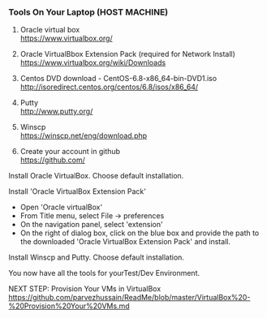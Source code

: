 ### Tools On Your Laptop (HOST MACHINE)

1. Oracle virtual box <br>
https://www.virtualbox.org/ <br>

2. Oracle VirtualBbox Extension Pack (required for Network Install)<br>
https://www.virtualbox.org/wiki/Downloads<br>

3. Centos DVD download - CentOS-6.8-x86_64-bin-DVD1.iso <br>
http://isoredirect.centos.org/centos/6.8/isos/x86_64/ <br>

4. Putty<br>
http://www.putty.org/ <br>

5. Winscp <br>
https://winscp.net/eng/download.php <br>

6. Create your account in github <br>
https://github.com/ <br>


Install Oracle VirtualBox. Choose default installation.

Install 'Oracle VirtualBox Extension Pack'
- Open 'Oracle virtualBox'
- From Title menu, select File -> preferences
- On the navigation panel, select 'extension'
- On the right of dialog box, click on the blue box and provide the path to the downloaded 'Oracle VirtualBox Extension Pack' and install.

Install Winscp and Putty. Choose default installation.

You now have all the tools for yourTest/Dev Environment.

NEXT STEP: Provision Your VMs in VirtualBox <br>
https://github.com/parvezhussain/ReadMe/blob/master/VirtualBox%20-%20Provision%20Your%20VMs.md
